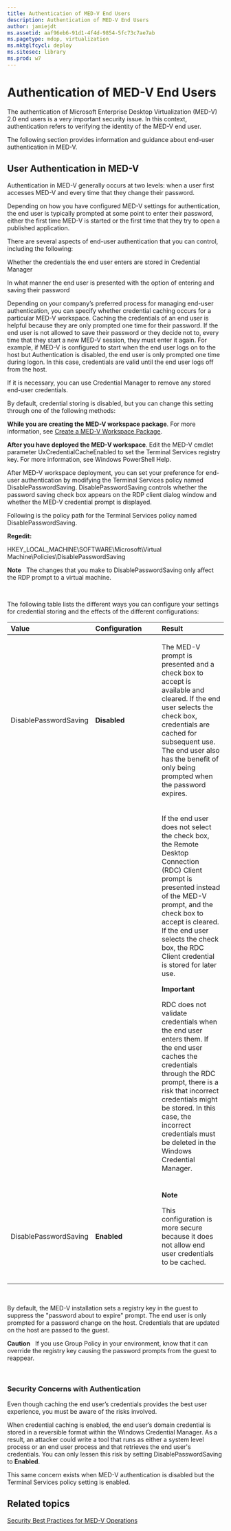 ```yaml
---
title: Authentication of MED-V End Users
description: Authentication of MED-V End Users
author: jamiejdt
ms.assetid: aaf96eb6-91d1-4f4d-9854-5fc73c7ae7ab
ms.pagetype: mdop, virtualization
ms.mktglfcycl: deploy
ms.sitesec: library
ms.prod: w7
---
```



# Authentication of MED-V End Users


The authentication of Microsoft Enterprise Desktop Virtualization (MED-V) 2.0 end users is a very important security issue. In this context, authentication refers to verifying the identity of the MED-V end user.

The following section provides information and guidance about end-user authentication in MED-V.

## User Authentication in MED-V


Authentication in MED-V generally occurs at two levels: when a user first accesses MED-V and every time that they change their password.

Depending on how you have configured MED-V settings for authentication, the end user is typically prompted at some point to enter their password, either the first time MED-V is started or the first time that they try to open a published application.

There are several aspects of end-user authentication that you can control, including the following:

Whether the credentials the end user enters are stored in Credential Manager

In what manner the end user is presented with the option of entering and saving their password

Depending on your company’s preferred process for managing end-user authentication, you can specify whether credential caching occurs for a particular MED-V workspace. Caching the credentials of an end user is helpful because they are only prompted one time for their password. If the end user is not allowed to save their password or they decide not to, every time that they start a new MED-V session, they must enter it again. For example, if MED-V is configured to start when the end user logs on to the host but Authentication is disabled, the end user is only prompted one time during logon. In this case, credentials are valid until the end user logs off from the host.

If it is necessary, you can use Credential Manager to remove any stored end-user credentials.

By default, credential storing is disabled, but you can change this setting through one of the following methods:

**While you are creating the MED-V workspace package**. For more information, see [Create a MED-V Workspace Package](create-a-med-v-workspace-package.md).

**After you have deployed the MED-V workspace**. Edit the MED-V cmdlet parameter UxCredentialCacheEnabled to set the Terminal Services registry key. For more information, see Windows PowerShell Help.

After MED-V workspace deployment, you can set your preference for end-user authentication by modifying the Terminal Services policy named DisablePasswordSaving. DisablePasswordSaving controls whether the password saving check box appears on the RDP client dialog window and whether the MED-V credential prompt is displayed.

Following is the policy path for the Terminal Services policy named DisablePasswordSaving.

**Regedit:**

HKEY\_LOCAL\_MACHINE\\SOFTWARE\\Microsoft\\Virtual Machine\\Policies\\DisablePasswordSaving

**Note**  
The changes that you make to DisablePasswordSaving only affect the RDP prompt to a virtual machine.

 

The following table lists the different ways you can configure your settings for credential storing and the effects of the different configurations:

<table>
<colgroup>
<col width="33%" />
<col width="33%" />
<col width="33%" />
</colgroup>
<thead>
<tr class="header">
<th align="left">Value</th>
<th align="left">Configuration</th>
<th align="left">Result</th>
</tr>
</thead>
<tbody>
<tr class="odd">
<td align="left"><p>DisablePasswordSaving</p></td>
<td align="left"><p><strong>Disabled</strong></p></td>
<td align="left"><p>The MED-V prompt is presented and a check box to accept is available and cleared. If the end user selects the check box, credentials are cached for subsequent use. The end user also has the benefit of only being prompted when the password expires.</p>
<p></p></td>
</tr>
<tr class="even">
<td align="left"><p></p></td>
<td align="left"><p></p></td>
<td align="left"><p>If the end user does not select the check box, the Remote Desktop Connection (RDC) Client prompt is presented instead of the MED-V prompt, and the check box to accept is cleared. If the end user selects the check box, the RDC Client credential is stored for later use.</p>
<div class="alert">
<strong>Important</strong>  
<p>RDC does not validate credentials when the end user enters them. If the end user caches the credentials through the RDC prompt, there is a risk that incorrect credentials might be stored. In this case, the incorrect credentials must be deleted in the Windows Credential Manager.</p>
</div>
<div>
 
</div></td>
</tr>
<tr class="odd">
<td align="left"><p>DisablePasswordSaving</p></td>
<td align="left"><p><strong>Enabled</strong></p></td>
<td align="left"><div class="alert">
<strong>Note</strong>  
<p>This configuration is more secure because it does not allow end user credentials to be cached.</p>
</div>
<div>
 
</div></td>
</tr>
</tbody>
</table>

 

By default, the MED-V installation sets a registry key in the guest to suppress the "password about to expire" prompt. The end user is only prompted for a password change on the host. Credentials that are updated on the host are passed to the guest.

**Caution**  
If you use Group Policy in your environment, know that it can override the registry key causing the password prompts from the guest to reappear.

 

### Security Concerns with Authentication

Even though caching the end user’s credentials provides the best user experience, you must be aware of the risks involved.

When credential caching is enabled, the end user’s domain credential is stored in a reversible format within the Windows Credential Manager. As a result, an attacker could write a tool that runs as either a system level process or an end user process and that retrieves the end user's credentials. You can only lessen this risk by setting DisablePasswordSaving to **Enabled**.

This same concern exists when MED-V authentication is disabled but the Terminal Services policy setting is enabled.

## Related topics


[Security Best Practices for MED-V Operations](security-best-practices-for-med-v-operations.md)

 

 





